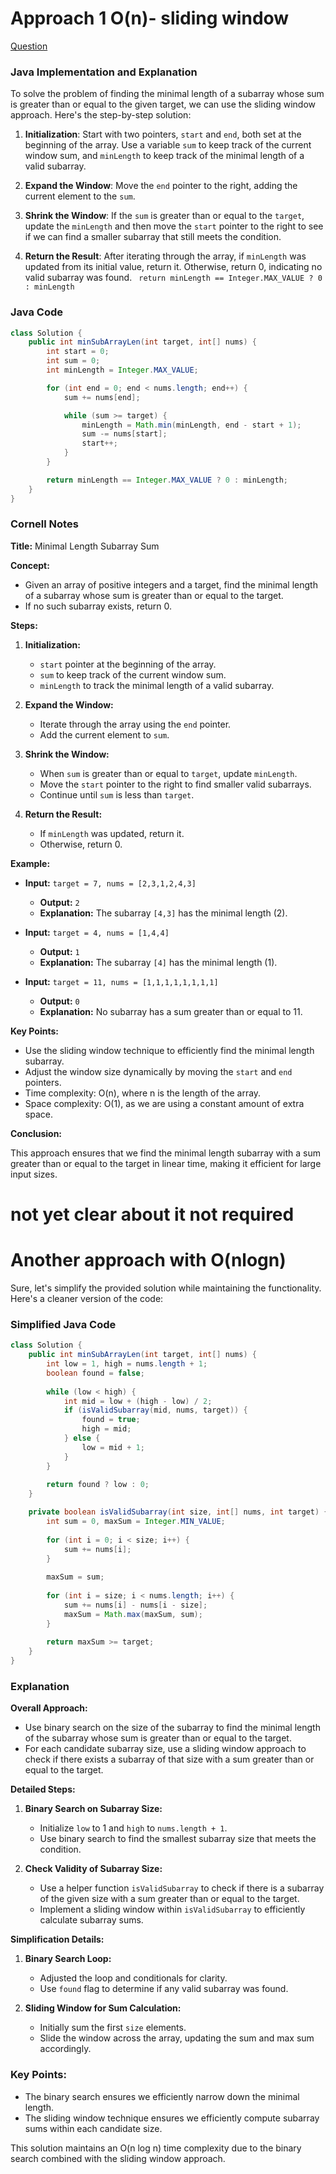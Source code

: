 # Approach 1 O(n)- sliding window


[Question](https://leetcode.com/problems/minimum-size-subarray-sum/description/)
### Java Implementation and Explanation

To solve the problem of finding the minimal length of a subarray whose sum is greater than or equal to the given target, we can use the sliding window approach. Here's the step-by-step solution:

1. **Initialization**: Start with two pointers, `start` and `end`, both set at the beginning of the array. Use a variable `sum` to keep track of the current window sum, and `minLength` to keep track of the minimal length of a valid subarray.

2. **Expand the Window**: Move the `end` pointer to the right, adding the current element to the `sum`.

3. **Shrink the Window**: If the `sum` is greater than or equal to the `target`, update the `minLength` and then move the `start` pointer to the right to see if we can find a smaller subarray that still meets the condition.

4. **Return the Result**: After iterating through the array, if `minLength` was updated from its initial value, return it. Otherwise, return 0, indicating no valid subarray was found.  ` return minLength == Integer.MAX_VALUE ? 0 : minLength`

### Java Code

```java
class Solution {
    public int minSubArrayLen(int target, int[] nums) {
        int start = 0;
        int sum = 0;
        int minLength = Integer.MAX_VALUE;

        for (int end = 0; end < nums.length; end++) {
            sum += nums[end];

            while (sum >= target) {
                minLength = Math.min(minLength, end - start + 1);
                sum -= nums[start];
                start++;
            }
        }

        return minLength == Integer.MAX_VALUE ? 0 : minLength;
    }
}
```

### Cornell Notes

**Title:** Minimal Length Subarray Sum

**Concept:**
- Given an array of positive integers and a target, find the minimal length of a subarray whose sum is greater than or equal to the target.
- If no such subarray exists, return 0.

**Steps:**

1. **Initialization:**
   - `start` pointer at the beginning of the array.
   - `sum` to keep track of the current window sum.
   - `minLength` to track the minimal length of a valid subarray.

2. **Expand the Window:**
   - Iterate through the array using the `end` pointer.
   - Add the current element to `sum`.

3. **Shrink the Window:**
   - When `sum` is greater than or equal to `target`, update `minLength`.
   - Move the `start` pointer to the right to find smaller valid subarrays.
   - Continue until `sum` is less than `target`.

4. **Return the Result:**
   - If `minLength` was updated, return it.
   - Otherwise, return 0.

**Example:**

- **Input:** `target = 7, nums = [2,3,1,2,4,3]`
  - **Output:** `2`
  - **Explanation:** The subarray `[4,3]` has the minimal length (2).

- **Input:** `target = 4, nums = [1,4,4]`
  - **Output:** `1`
  - **Explanation:** The subarray `[4]` has the minimal length (1).

- **Input:** `target = 11, nums = [1,1,1,1,1,1,1,1]`
  - **Output:** `0`
  - **Explanation:** No subarray has a sum greater than or equal to 11.

**Key Points:**

- Use the sliding window technique to efficiently find the minimal length subarray.
- Adjust the window size dynamically by moving the `start` and `end` pointers.
- Time complexity: O(n), where n is the length of the array.
- Space complexity: O(1), as we are using a constant amount of extra space.

**Conclusion:**

This approach ensures that we find the minimal length subarray with a sum greater than or equal to the target in linear time, making it efficient for large input sizes.


# not yet clear about it not required
# Another approach with O(nlogn)

Sure, let's simplify the provided solution while maintaining the functionality. Here's a cleaner version of the code:

### Simplified Java Code

```java
class Solution {
    public int minSubArrayLen(int target, int[] nums) {
        int low = 1, high = nums.length + 1;
        boolean found = false;
        
        while (low < high) {
            int mid = low + (high - low) / 2;
            if (isValidSubarray(mid, nums, target)) {
                found = true;
                high = mid;
            } else {
                low = mid + 1;
            }
        }
        
        return found ? low : 0;
    }

    private boolean isValidSubarray(int size, int[] nums, int target) {
        int sum = 0, maxSum = Integer.MIN_VALUE;
        
        for (int i = 0; i < size; i++) {
            sum += nums[i];
        }
        
        maxSum = sum;
        
        for (int i = size; i < nums.length; i++) {
            sum += nums[i] - nums[i - size];
            maxSum = Math.max(maxSum, sum);
        }
        
        return maxSum >= target;
    }
}
```

### Explanation

**Overall Approach:**
- Use binary search on the size of the subarray to find the minimal length of the subarray whose sum is greater than or equal to the target.
- For each candidate subarray size, use a sliding window approach to check if there exists a subarray of that size with a sum greater than or equal to the target.

**Detailed Steps:**

1. **Binary Search on Subarray Size:**
   - Initialize `low` to 1 and `high` to `nums.length + 1`.
   - Use binary search to find the smallest subarray size that meets the condition.

2. **Check Validity of Subarray Size:**
   - Use a helper function `isValidSubarray` to check if there is a subarray of the given size with a sum greater than or equal to the target.
   - Implement a sliding window within `isValidSubarray` to efficiently calculate subarray sums.

**Simplification Details:**

1. **Binary Search Loop:**
   - Adjusted the loop and conditionals for clarity.
   - Use `found` flag to determine if any valid subarray was found.

2. **Sliding Window for Sum Calculation:**
   - Initially sum the first `size` elements.
   - Slide the window across the array, updating the sum and max sum accordingly.

### Key Points:

- The binary search ensures we efficiently narrow down the minimal length.
- The sliding window technique ensures we efficiently compute subarray sums within each candidate size.

This solution maintains an O(n log n) time complexity due to the binary search combined with the sliding window approach.
